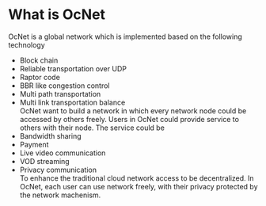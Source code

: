 # What is OcNet

OcNet is a global network which is implemented based on the following technology</br>
+ Block chain</br>
+ Reliable transportation over UDP</br>
+ Raptor code</br>
+ BBR like congestion control</br>
+ Multi path transportation</br>
+ Multi link transportation balance</br>
OcNet want to build a network in which every network node could be accessed by others freely.
Users in OcNet could provide service to others with their node. The service could be</br>
+ Bandwidth sharing</br>
+ Payment</br>
+ Live video communication</br>
+ VOD streaming</br>
+ Privacy communication</br>
To enhance the traditional cloud network access to be decentralized. In OcNet, each
user can use network freely, with their privacy protected by the network machenism.</br>
